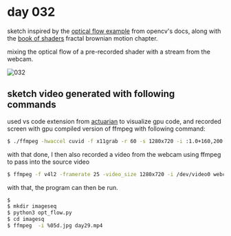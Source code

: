 # day 032

sketch inspired by the [optical flow example](https://docs.opencv.org/3.3.1/d7/d8b/tutorial_py_lucas_kanade.html) from opencv's docs, along with the [book of shaders](https://thebookofshaders.com/13/) fractal brownian motion chapter.

mixing the optical flow of a pre-recorded shader with a stream from the webcam.

![032](https://github.com/burningion/daily-sketches/raw/master/028/images/00396.jpg)

## sketch video generated with following commands

used vs code extension from [actuarian](https://twitter.com/actarian/status/962614767067295744) to visualize gpu  code, and recorded screen with gpu compiled version of ffmpeg with following command:

```bash
$ ./ffmpeg -hwaccel cuvid -f x11grab -r 60 -s 1280x720 -i :1.0+160,200 -vcodec h264_nvenc  -threads 0 video.mkv
```

with that done, I then also recorded a video from the webcam using ffmpeg to pass into the source video

```bash
$ ffmpeg -f v4l2 -framerate 25 -video_size 1280x720 -i /dev/video0 webcam.mkv
```

with that, the program can then be run.

```bash
$
$ mkdir imageseq
$ python3 opt_flow.py
$ cd imagesq
$ ffmpeg  -i %05d.jpg day29.mp4
```

